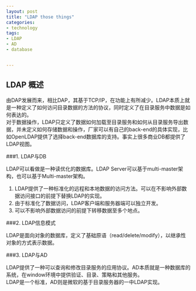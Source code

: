 ```yaml
---
layout: post
title: "LDAP those things"
categories:
- technology  
tags:
- LDAP
- AD
- database


---
```



## LDAP 概述  

由DAP发展而来，相比DAP，其基于TCP/IP，在功能上有所减少。LDAP本质上就是一种定义了如何访问目录数据的方法的协议，同时定义了在目录服务中数据是如何表达的。  
对于数据操作，LDAP只定义了数据如何加载至目录服务和如何从目录服务导出数据，并未定义如何存储数据和操作，厂家可以有自己的back-end的具体实现，比如OpenLDAP提供了选择back-end数据库的支持。事实上很多商业DB都提供了LDAP视图。  
  
###1. LDAP与DB  

LDAP可以看做是一种读优化的数据库。LDAP Server可以基于multi-master架构，也可以基于Multi-master架构。  
1.	LDAP提供了一种标准化的远程和本地数据的访问方法。可以在不影响外部数据访问接口的前提下替换LDAP的实现。  
2.	由于标准化了数据访问，LDAP客户端和服务器端可以独立开发。  
3.	可以不影响外部数据访问的前提下转移数据至多个地点。  

###2. LDAP信息模式  

LDAP是面向对象的数据库，定义了基础原语（read/delete/modify），以继承性对象的方式表示数据。  
  
###3. LDAP与AD  

LDAP提供了一种可以查询和修改目录服务的应用协议。AD本质就是一种数据库的系统，在window环境中提供验证、目录、策略和其他服务。   
LDAP是一个标准，AD则是微软的基于目录服务器的一中LDAP实现。

